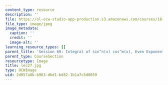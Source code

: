 ```yaml
---
content_type: resource
description: ''
file: https://ol-ocw-studio-app-production.s3.amazonaws.com/courses/18-01sc-single-variable-calculus-fall-2010/2d057a8bb963dbd1bd821b1a7c5d0059_lec27.jpg
file_type: image/jpeg
image_metadata:
  caption: ''
  credit: ''
  image-alt: ''
learning_resource_types: []
parent_title: 'Session 69: Integral of sin^n(x) cos^m(x), Even Exponents'
parent_type: CourseSection
resourcetype: Image
title: lec27.jpg
type: OCWImage
uid: 2d057a8b-b963-dbd1-bd82-1b1a7c5d0059
---
```

